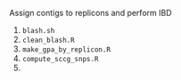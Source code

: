 Assign contigs to replicons and perform IBD

1. `blash.sh`
2. `clean_blash.R`
3. `make_gpa_by_replicon.R`
4. `compute_sccg_snps.R`
5. 

